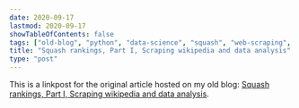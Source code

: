 ```yaml
---
date: 2020-09-17
lastmod: 2020-09-17
showTableOfContents: false
tags: ["old-blog", "python", "data-science", "squash", "web-scraping", "data-analysis"]
title: "Squash rankings, Part I, Scraping wikipedia and data analysis"
type: "post"
---
```


This is a linkpost for the original article hosted on my old blog: [Squash rankings, Part I, Scraping wikipedia and data analysis](https://lovkush-a.github.io/python/scraping/2020/09/17/squash1.html). 